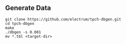 ## Generate Data

```
git clone https://github.com/electrum/tpch-dbgen.git
cd tpch-dbgen
make
./dbgen -s 0.001
mv *.tbl <target-dir>
```
